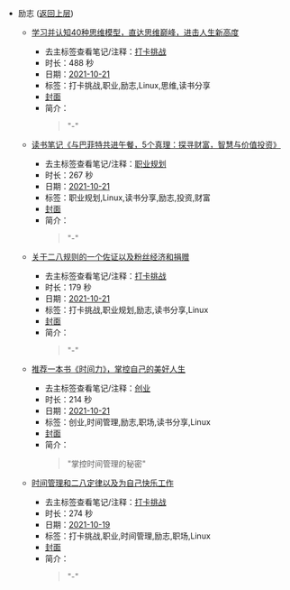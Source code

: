 - 励志 ([返回上层](../))
    - [学习并认知40种思维模型，直达思维巅峰，进击人生新高度](https://www.bilibili.com/video/BV1qR4y1J7Ku)
        - 去主标签查看笔记/注释：[打卡挑战](../tags/打卡挑战.md)
        - 时长：488 秒
        - 日期：[2021-10-21](../month/202110.md)
        - 标签：打卡挑战,职业,励志,Linux,思维,读书分享
        - [封面](http://i2.hdslb.com/bfs/archive/442b8fc6c12aec1b0d0f093ae83ed56046b83c50.jpg)
        - 简介：
            > "-"

    - [读书笔记《与巴菲特共进午餐，5个真理：探寻财富，智慧与价值投资》](https://www.bilibili.com/video/BV1s34y1m7CJ)
        - 去主标签查看笔记/注释：[职业规划](../tags/职业规划.md)
        - 时长：267 秒
        - 日期：[2021-10-21](../month/202110.md)
        - 标签：职业规划,Linux,读书分享,励志,投资,财富
        - [封面](http://i0.hdslb.com/bfs/archive/82ff18c828b93bf273a4fc8a48f1bba751b44b0b.jpg)
        - 简介：
            > "-"

    - [关于二八规则的一个佐证以及粉丝经济和捐赠](https://www.bilibili.com/video/BV1yP4y1t7L7)
        - 去主标签查看笔记/注释：[打卡挑战](../tags/打卡挑战.md)
        - 时长：179 秒
        - 日期：[2021-10-21](../month/202110.md)
        - 标签：打卡挑战,职业规划,励志,读书分享,Linux
        - [封面](http://i1.hdslb.com/bfs/archive/3a042efd9fa4929dd72c029af0dc1bb69a8c250a.jpg)
        - 简介：
            > "-"

    - [推荐一本书《时间力》，掌控自己的美好人生](https://www.bilibili.com/video/BV1nb4y1h7Ce)
        - 去主标签查看笔记/注释：[创业](../tags/创业.md)
        - 时长：214 秒
        - 日期：[2021-10-21](../month/202110.md)
        - 标签：创业,时间管理,励志,职场,读书分享,Linux
        - [封面](http://i1.hdslb.com/bfs/archive/b01dc82edc3bc34148630976c58587427aab90fe.jpg)
        - 简介：
            > "掌控时间管理的秘密"

    - [时间管理和二八定律以及为自己快乐工作](https://www.bilibili.com/video/BV1RT4y1o7LA)
        - 去主标签查看笔记/注释：[打卡挑战](../tags/打卡挑战.md)
        - 时长：274 秒
        - 日期：[2021-10-19](../month/202110.md)
        - 标签：打卡挑战,职业,时间管理,励志,职场,Linux
        - [封面](http://i0.hdslb.com/bfs/archive/f31abaaaf51ce0770912323d8efecba61a71861e.jpg)
        - 简介：
            > "-"

